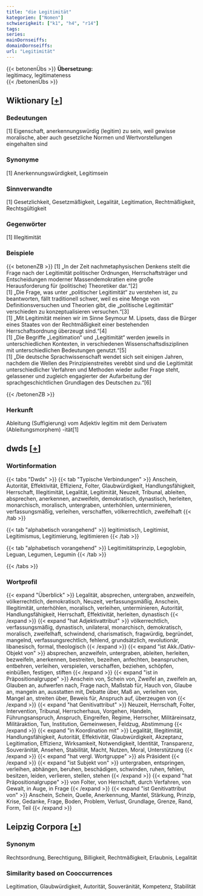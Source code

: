 ```yaml
---
title: "die Legitimität"
kategorien: ["Nomen"]
schwierigkeit: ["k1", "h4", "r14"]
tags:
series:
mainDornseiffs:
domainDornseiffs:
url: "Legitimität"
---
```


{{< betonenÜbs >}}
**Übersetzung:**  
legitimacy, legitimateness  
{{< /betonenÜbs >}}

## Wiktionary [[+](https://de.wiktionary.org/wiki/Legitimität)]

### Bedeutungen
[1] Eigenschaft, anerkennungswürdig (legitim) zu sein, weil gewisse moralische, aber auch gesetzliche Normen und Wertvorstellungen eingehalten sind  

### Synonyme
[1] Anerkennungswürdigkeit, Legitimsein  

### Sinnverwandte
[1] Gesetzlichkeit, Gesetzmäßigkeit, Legalität, Legitimation, Rechtmäßigkeit, Rechtsgültigkeit  

### Gegenwörter
[1] Illegitimität  

### Beispiele
{{< betonenZB >}}
[1] „In der Zeit nachmetaphysischen Denkens stellt die Frage nach der Legitimität politischer Ordnungen, Herrschaftsträger und Entscheidungen moderner Massendemokratien eine große Herausforderung für (politische) Theoretiker dar.“[2]  
[1] „Die Frage, was unter „politischer Legitimität“ zu verstehen ist, zu beantworten, fällt traditionell schwer, weil es eine Menge von Definitionsversuchen und Theorien gibt, die „politische Legitimität“ verschieden zu konzeptualisieren versuchen.“[3]  
[1] „Mit Legitimität meinen wir im Sinne Seymour M. Lipsets, dass die Bürger eines Staates von der Rechtmäßigkeit einer bestehenden Herrschaftsordnung überzeugt sind.“[4]  
[1] „Die Begriffe „Legitimation“ und „Legitimität“ werden jeweils in unterschiedlichen Kontexten, in verschiedenen Wissenschaftsdisziplinen mit unterschiedlichen Bedeutungen genutzt.“[5]  
[1] „Die deutsche Sprachwissenschaft wendet sich seit einigen Jahren, nachdem die Wellen des Prinzipienstreites verebbt sind und die Legitimität unterschiedlicher Verfahren und Methoden wieder außer Frage steht, gelassener und zugleich engagierter der Aufarbeitung der sprachgeschichtlichen Grundlagen des Deutschen zu.“[6]  

{{< /betonenZB >}}
### Herkunft
Ableitung (Suffigierung) vom Adjektiv legitim mit dem Derivatem (Ableitungsmorphem) -ität[1]  



## dwds [[+](https://www.dwds.de/wb/Legitimität)]

### Wortinformation
{{< tabs "Dwds" >}}
{{< tab "Typische Verbindungen" >}}
Anschein, Autorität, Effektivität, Effizienz, Folter, Glaubwürdigkeit, Handlungsfähigkeit, Herrschaft, Illegitimität, Legalität, Legitimität, Neuzeit, Tribunal, ableiten, absprechen, anerkennen, anzweifeln, demokratisch, dynastisch, herleiten, monarchisch, moralisch, untergraben, unterhöhlen, unterminieren, verfassungsmäßig, verleihen, verschaffen, völkerrechtlich, zweifelhaft
{{< /tab >}}

{{< tab "alphabetisch vorangehend" >}}
legitimistisch, Legitimist, Legitimismus, Legitimierung, legitimieren
{{< /tab >}}

{{< tab "alphabetisch vorangehend" >}}
Legitimitätsprinzip, Legoglobin, Leguan, Legumen, Legumin
{{< /tab >}}

{{< /tabs >}}

### Wortprofil
{{< expand "Überblick" >}} Legalität, absprechen, untergraben, anzweifeln, völkerrechtlich, demokratisch, Neuzeit, verfassungsmäßig, Anschein, Illegitimität, unterhöhlen, moralisch, verleihen, unterminieren, Autorität, Handlungsfähigkeit, Herrschaft, Effektivität, herleiten, dynastisch {{< /expand >}}
{{< expand "hat Adjektivattribut" >}} völkerrechtlich, verfassungsmäßig, dynastisch, unilateral, monarchisch, demokratisch, moralisch, zweifelhaft, schwindend, charismatisch, fragwürdig, begründet, mangelnd, verfassungsrechtlich, fehlend, grundsätzlich, revolutionär, libanesisch, formal, theologisch {{< /expand >}}
{{< expand "ist Akk./Dativ-Objekt von" >}} absprechen, anzweifeln, untergraben, ableiten, herleiten, bezweifeln, anerkennen, bestreiten, bezeihen, anfechten, beanspruchen, entbehren, verleihen, verspielen, verschaffen, beziehen, schöpfen, einbüßen, festigen, stiften {{< /expand >}}
{{< expand "ist in Präpositionalgruppe" >}} Anschein von, Schein von, Zweifel an, zweifeln an, Glauben an, aufwerfen nach, Frage nach, Maßstab für, Hauch von, Glaube an, mangeln an, ausstatten mit, Debatte über, Maß an, verleihen von, Mangel an, streiten über, Beweis für, Anspruch auf, überzeugen von {{< /expand >}}
{{< expand "hat Genitivattribut" >}} Neuzeit, Herrschaft, Folter, Intervention, Tribunal, Herrscherhaus, Vorgehen, Handeln, Führungsanspruch, Anspruch, Eingreifen, Regime, Herrscher, Militäreinsatz, Militäraktion, Tun, Institution, Gemeinwesen, Feldzug, Abstimmung {{< /expand >}}
{{< expand "in Koordination mit" >}} Legalität, Illegitimität, Handlungsfähigkeit, Autorität, Effektivität, Glaubwürdigkeit, Akzeptanz, Legitimation, Effizienz, Wirksamkeit, Notwendigkeit, Identität, Transparenz, Souveränität, Ansehen, Stabilität, Macht, Nutzen, Moral, Unterstützung {{< /expand >}}
{{< expand "hat vergl. Wortgruppe" >}} als Präsident {{< /expand >}}
{{< expand "ist Subjekt von" >}} untergraben, entspringen, verleihen, abhängen, beruhen, beschädigen, schwinden, ruhen, fehlen, besitzen, leiden, verlieren, stellen, stehen {{< /expand >}}
{{< expand "hat Präpositionalgruppe" >}} von Folter, von Herrschaft, durch Verfahren, von Gewalt, in Auge, in Frage {{< /expand >}}
{{< expand "ist Genitivattribut von" >}} Anschein, Schein, Quelle, Anerkennung, Mantel, Stärkung, Prinzip, Krise, Gedanke, Frage, Boden, Problem, Verlust, Grundlage, Grenze, Rand, Form, Teil {{< /expand >}}

## Leipzig Corpora [[+](https://corpora.uni-leipzig.de/en/res?word=Legitimität&corpusId=deu_newscrawl-public_2018)]


### Synonym
Rechtsordnung, Berechtigung, Billigkeit, Rechtmäßigkeit, Erlaubnis, Legalität


### Similarity based on Cooccurrences
Legitimation, Glaubwürdigkeit, Autorität, Souveränität, Kompetenz, Stabilität

